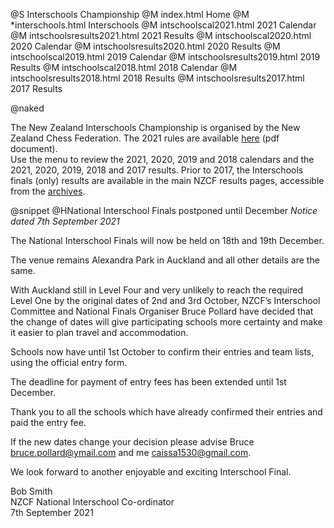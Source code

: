 @S Interschools Championship
@M index.html Home
@M *interschools.html Interschools
@M intschoolscal2021.html 2021 Calendar
@M intschoolsresults2021.html 2021 Results
@M intschoolscal2020.html 2020 Calendar
@M intschoolsresults2020.html 2020 Results
@M intschoolscal2019.html 2019 Calendar
@M intschoolsresults2019.html 2019 Results
@M intschoolscal2018.html 2018 Calendar
@M intschoolsresults2018.html 2018 Results
@M intschoolsresults2017.html 2017 Results

@naked
<p>
The New Zealand Interschools Championship is organised by the New Zealand Chess Federation.
The 2021 rules are available
<a href="NZCFdocs/Interschools_2021.pdf">here</a> (pdf document).
<br>Use the menu to review the 2021, 2020, 2019 and 2018 calendars
and the 2021, 2020, 2019, 2018 and 2017 results. Prior to 2017, the Interschools finals
(only) results are available in the main NZCF results pages, accessible from the <a href="archives.html">archives</a>.
</p>

@snippet
@HNational Interschool Finals postponed until December
<i>Notice dated 7th September 2021</i>
</p><p>
The National Interschool Finals will now be held on 18th and 19th December.
</p><p>
The venue remains Alexandra Park in Auckland and all other details are the
same.
</p><p>
With Auckland still in Level Four and very unlikely to reach the required Level
One by the original dates of 2nd and 3rd October, NZCF’s Interschool Committee
and National Finals Organiser Bruce Pollard have decided that the change of
dates will give participating schools more certainty and make it easier to plan
travel and accommodation.
</p><p>
Schools now have until 1st October to confirm their entries and team lists, using
the official entry form.
</p><p>
The deadline for payment of entry fees has been extended until 1st December.
</p><p>
Thank you to all the schools which have already confirmed their entries and
paid the entry fee.
</p><p>
If the new dates change your decision please advise Bruce
<a href="mailto:bruce.pollard@ymail.com">bruce.pollard@ymail.com</a>
and me <a href="mailto:caissa1530@gmail.com">caissa1530@gmail.com</a>.
</p><p>
We look forward to another enjoyable and exciting Interschool Final.
</p><p>
Bob Smith
<br>NZCF National Interschool Co-ordinator
<br>7th September 2021
